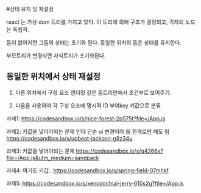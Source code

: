 #상태 유지 및 재설정

react 는 가상 dom 트리를 가지고 있다. 
이 트리에 의해 구조가 결정되고, 각자의 노드는 독립적. 

돔이 없어지면 그돔의 상태는 초기화 된다. 
동일한 위치의 돔은 상태를 유지한다. 

부모트리가 변경되면 자식트리가 초기화된다. 


## 동일한 위치에서 상태 재설정

1. 다른 위치에서 구성 요소 렌더링
같은 돔트리안에서 조건부로 보여주기. 

2. 다음을 사용하여 각 구성 요소에 명시적 ID 부여key
키값으로 분류

과제1:
https://codesandbox.io/s/nice-forest-2p575t?file=/App.js

과제2: 키값을 넣어야되는 문제 인데 단순 ui 변경이라 돔 한개로만 해도 됨
https://codesandbox.io/s/upbeat-jackson-g9z34u


과제3: 키값을 넣어야되는 문제
https://codesandbox.io/s/q4266x?file=/App.js&utm_medium=sandpack

과제4: 여기도 키값..
https://codesandbox.io/s/spring-field-07mhkf

과제5:
https://codesandbox.io/s/xenodochial-jerry-610s2g?file=/App.js